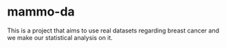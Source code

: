 # mammo-da
This is a project that aims to use real datasets regarding breast cancer and we make our statistical analysis on it. 

